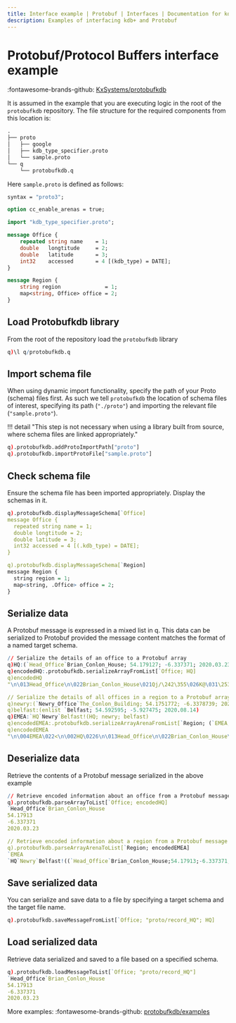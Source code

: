 ```yaml
---
title: Interface example | Protobuf | Interfaces | Documentation for kdb+ and q
description: Examples of interfacing kdb+ and Protobuf
---
```

# Protobuf/Protocol Buffers interface example

:fontawesome-brands-github:
[KxSystems/protobufkdb](https://github.com/KxSystems/protobufkdb)

It is assumed in the example that you are executing logic in the root of the `protobufkdb` repository. The file structure for the required components from this location is:

```txt
.
├── proto
│   ├── google
│   ├── kdb_type_specifier.proto
│   └── sample.proto
└── q
    └── protobufkdb.q
```

Here `sample.proto` is defined as follows:

```proto
syntax = "proto3";

option cc_enable_arenas = true;

import "kdb_type_specifier.proto";

message Office {
    repeated string name    = 1;
    double   longtitude     = 2;
    double   latitude       = 3;
    int32    accessed       = 4 [(kdb_type) = DATE];
}

message Region {
    string region              = 1;
    map<string, Office> office = 2; 
}
```


## Load Protobufkdb library

From the root of the repository load the `protobufkdb` library

```q
q)\l q/protobufkdb.q
```


## Import schema file

When using dynamic import functionality, specify the path of your Proto (schema) files first. As such we tell `protobufkdb` the location of schema files of interest, specifying its path (`"./proto"`) and importing the relevant file (`"sample.proto"`).

!!! detail "This step is not necessary when using a library built from source, where schema files are linked appropriately."

```q
q).protobufkdb.addProtoImportPath["proto"]
q).protobufkdb.importProtoFile["sample.proto"]
```


## Check schema file

Ensure the schema file has been imported appropriately. 
Display the schemas in it.

```q
q).protobufkdb.displayMessageSchema[`Office]
message Office {
  repeated string name = 1;
  double longtitude = 2;
  double latitude = 3;
  int32 accessed = 4 [(.kdb_type) = DATE];
}

q).protobufkdb.displayMessageSchema[`Region]
message Region {
  string region = 1;
  map<string, .Office> office = 2;
}

```


## Serialize data

A Protobuf message is expressed in a mixed list in q. This data can be serialized to Protobuf provided the message content matches the format of a named target schema.

```q
// Serialize the details of an office to a Protobuf array
q)HQ:(`Head_Office`Brian_Conlon_House; 54.179127; -6.337371; 2020.03.23)
q)encodedHQ:.protobufkdb.serializeArrayFromList[`Office; HQ]
q)encodedHQ
"\n\013Head_Office\n\022Brian_Conlon_House\021Qj/\242\355\026K@\031\253y\216\..

// Serialize the details of all offices in a region to a Protobuf array using Arenas
q)newry:(`Newry_Office`The_Conlon_Building; 54.1751772; -6.3378739; 2020.08.14)
q)belfast:(enlist `Belfast; 54.592595; -5.927475; 2020.08.14)
q)EMEA:`HQ`Newry`Belfast!(HQ; newry; belfast)
q)encodedEMEA:.protobufkdb.serializeArrayArenaFromList[`Region; (`EMEA; EMEA)]
q)encodedEMEA
"\n\004EMEA\022<\n\002HQ\0226\n\013Head_Office\n\022Brian_Conlon_House\021Qj/..
```


## Deserialize data

Retrieve the contents of a Protobuf message serialized in the above example

```q
// Retrieve encoded information about an office from a Protobuf message
q).protobufkdb.parseArrayToList[`Office; encodedHQ]
`Head_Office`Brian_Conlon_House
54.17913
-6.337371
2020.03.23

// Retrieve encoded information about a region from a Protobuf message using Arenas
q).protobufkdb.parseArrayArenaToList[`Region; encodedEMEA]
`EMEA
`HQ`Newry`Belfast!((`Head_Office`Brian_Conlon_House;54.17913;-6.337371;2020.0..
```


## Save serialized data

You can serialize and save data to a file by specifying a target schema and the target file name.

```q
q).protobufkdb.saveMessageFromList[`Office; "proto/record_HQ"; HQ]
```


## Load serialized data

Retrieve data serialized and saved to a file based on a specified schema.

```q
q).protobufkdb.loadMessageToList[`Office; "proto/record_HQ"]
`Head_Office`Brian_Conlon_House
54.17913
-6.337371
2020.03.23
```


More examples:
:fontawesome-brands-github: 
[protobufkdb/examples](https://github.com/KxSystems/protobufkdb/tree/master/examples)


